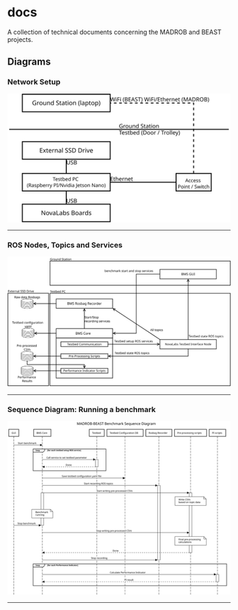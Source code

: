 # docs
A collection of technical documents concerning the MADROB and BEAST projects.

## Diagrams

### Network Setup
![Network Setup](/diagrams/Hardware_and_Network_rev_2.svg)

---
### ROS Nodes, Topics and Services
![Ros Nodes](/diagrams/ROS_Nodes_rev_2.svg)

---
### Sequence Diagram: Running a benchmark
![Sequence Diagram](/diagrams/sequence-diagram/sequence-diagram.svg)

---
